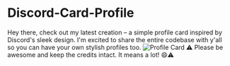 # Discord-Card-Profile
Hey there, check out my latest creation – a simple profile card inspired by Discord's sleek design. I'm excited to share the entire codebase with y'all so you can have your own stylish profiles too.
![Profile Card](https://github.com/PixoPjl/Discord-Card-Profile/assets/131977643/ce0af7f6-0ff0-406b-bfb0-a4fcfc1ef1ba)
⚠️ Please be awesome and keep the credits intact. It means a lot! 😄⚠️
